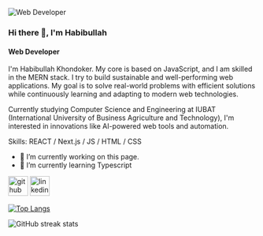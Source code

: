 ![Web Developer](https://media.licdn.com/dms/image/v2/D5616AQGsFgT_Ucmpfg/profile-displaybackgroundimage-shrink_350_1400/profile-displaybackgroundimage-shrink_350_1400/0/1719846559606?e=1754524800&v=beta&t=4EaOEUyh_pdWA5FKlEyltV4e2Hra3h9f9JlH1vk-SdY)
### Hi there 👋, I'm Habibullah
#### Web Developer

I'm Habibullah Khondoker. My core is based on JavaScript, and I am skilled in the MERN stack. I try to build sustainable and well-performing web applications. My goal is to solve real-world problems with efficient solutions while continuously learning and adapting to modern web technologies.

Currently studying Computer Science and Engineering at IUBAT (International University of Business Agriculture and Technology), I'm interested in innovations like AI-powered web tools and automation.

Skills: REACT / Next.js / JS / HTML / CSS

- 🔭 I’m currently working on this page. 
- 🌱 I’m currently learning Typescript 


[<img src='https://cdn.jsdelivr.net/npm/simple-icons@3.0.1/icons/github.svg' alt='github' height='40'>](https://github.com/Habibullah-KH)  [<img src='https://cdn.jsdelivr.net/npm/simple-icons@3.0.1/icons/linkedin.svg' alt='linkedin' height='40'>](https://www.linkedin.com/in/https://www.linkedin.com/in/habibullah-khandokar//)  

[![Top Langs](https://github-readme-stats.vercel.app/api/top-langs/?username=Habibullah-KH)](https://github.com/anuraghazra/github-readme-stats)

![GitHub streak stats](https://streak-stats.demolab.com/?user=Habibullah-KH)  

